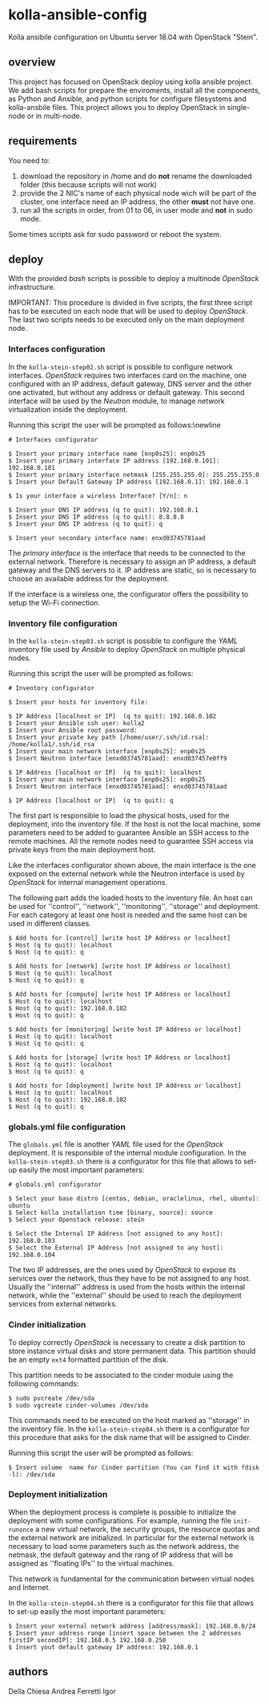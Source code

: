 # kolla-ansible-config
Kolla ansibile configuration on Ubuntu server 18.04 with OpenStack "Stein".

## overview
This project has focused on OpenStack deploy using kolla ansible project.
We add bash scripts for prepare the enviroments, install all the components, as Python and Ansible, and python scripts for configure filesystems and kolla-ansbile files.
This project allows you to deploy OpenStack in single-node or in multi-node.

## requirements
You need to:
1. download the repository in /home and do **not** rename the downloaded folder (this because scripts will not work)
2. provide the 2 NIC's name of each physical node wich will be part of the cluster, one interface need an IP address, the other **must** not have one.
4. run all the scripts in order, from 01 to 06, in user mode and **not** in sudo mode. 

Some times scripts ask for sudo password or reboot the system.

## deploy

With the provided *bash* scripts is possible to deploy a multinode *OpenStack* infrastructure.

IMPORTANT: This procedure is divided in five scripts, the first three script has to be executed on each node that will be used to deploy *OpenStack*. The last two scripts needs to be executed only on the main deployment node.

### Interfaces configuration

In the `kolla-stein-step02.sh` script is possible to configure network interfaces. *OpenStack* requires two interfaces card on the machine, one configured with an IP address, default gateway, DNS server and the other one activated, but without any address or default gateway.
This second interface will be used by the *Neutron* module, to manage network virtualization inside the deployment.

Running this script the user will be prompted as follows:\newline
```
# Interfaces configurator

$ Insert your primary interface name [enp0s25]: enp0s25
$ Insert your primary interface IP address [192.168.0.101]: 192.168.0.101
$ Insert your primary interface netmask [255.255.255.0]: 255.255.255.0
$ Insert your Default Gateway IP address [192.168.0.1]: 192.168.0.1

$ Is your interface a wireless Interface? [Y/n]: n

$ Insert your DNS IP address (q to quit): 192.168.0.1
$ Insert your DNS IP address (q to quit): 8.8.8.8
$ Insert your DNS IP address (q to quit): q

$ Insert your secondary interface name: enxd03745781aad
```
The *primary interface* is the interface that needs to be connected to the external network. Therefore is necessary to assign an IP address, a default gateway and the DNS servers to it.
IP address are static, so is necessary to choose an available address for the deployment.

If the interface is a wireless one, the configurator offers the possibility to setup the Wi-Fi connection.

### Inventory file configuration

In the `kolla-stein-step03.sh` script is possible to configure the *YAML* inventory file used by *Ansible* to deploy *OpenStack* on multiple physical nodes.

Running this script the user will be prompted as follows:

```
# Inventory configurator

$ Insert your hosts for inventory file:

$ IP Address [localhost or IP]  (q to quit): 192.168.0.102
$ Insert your Ansible ssh user: kolla2
$ Insert your Ansible root password:
$ Insert your private key path [/home/user/.ssh/id.rsa]: /home/kolla1/.ssh/id_rsa
$ Insert your main network interface [enp0s25]: enp0s25
$ Insert Neutron interface [enxd03745781aad]: enxd037457e0ff9

$ IP Address [localhost or IP]  (q to quit): localhost
$ Insert your main network interface [enp0s25]: enp0s25
$ Insert Neutron interface [enxd03745781aad]: enxd03745781aad

$ IP Address [localhost or IP]  (q to quit): q
```

The first part is responsible to load the physical hosts, used for the deployment, into the inventory file.
If the host is not the local machine, some parameters need to be added to guarantee Ansible an SSH access to the remote machines. All the remote nodes need to guarantee SSH access via private keys from the main deployment host.

Like the interfaces configurator shown above, the main interface is the one exposed on the external network while the Neutron interface is used by *OpenStack* for internal management operations.

The following part adds the loaded hosts to the inventory file. An host can be used for ''control'', ''network'', ''monitoring'', ''storage'' and deployment. For each category at least one host is needed and the same host can be used in different classes.

```
$ Add hosts for [control] [write host IP Address or localhost]
$ Host (q to quit): localhost
$ Host (q to quit): q

$ Add hosts for [network] [write host IP Address or localhost]
$ Host (q to quit): localhost
$ Host (q to quit): q

$ Add hosts for [compute] [write host IP Address or localhost]
$ Host (q to quit): localhost
$ Host (q to quit): 192.168.0.102
$ Host (q to quit): q

$ Add hosts for [monitoring] [write host IP Address or localhost]
$ Host (q to quit): localhost
$ Host (q to quit): q

$ Add hosts for [storage] [write host IP Address or localhost]
$ Host (q to quit): localhost
$ Host (q to quit): q

$ Add hosts for [deployment] [write host IP Address or localhost]
$ Host (q to quit): localhost
$ Host (q to quit): 192.168.0.102
$ Host (q to quit): q
```

### globals.yml file configuration

The `globals.yml` file is another *YAML* file used for the *OpenStack* deployment. It is responsible of the internal module configuration.
In the `kolla-stein-step03.sh` there is a configurator for this file that allows to set-up easily the most important parameters:

```
# globals.yml configurator

$ Select your base distro [centos, debian, oraclelinux, rhel, ubuntu]: ubuntu
$ Select kolla installation time [binary, source]: source
$ Select your Openstack release: stein

$ Select the Internal IP Address [not assigned to any host]: 192.168.0.103
$ Select the External IP Address [not assigned to any host]: 192.168.0.104
```

The two IP addresses, are the ones used by *OpenStack* to expose its services over the network, thus they have to be not assigned to any host. Usually the ''internal'' address is used from the hosts within the internal network, while the ''external'' should be used to reach the deployment services from external networks.

### Cinder initialization

To deploy correctly *OpenStack* is necessary to create a disk partition to store instance virtual disks and store permanent data.
This partition should be an empty `ext4` formatted partition of the disk.

This partition needs to be associated to the cinder module using the following commands:

```
$ sudo pvcreate /dev/sda
$ sudo vgcreate cinder-volumes /dev/sda
```

This commands need to be executed on the host marked as ''storage'' in the inventory file.
In the `kolla-stein-step04.sh` there is a configurator for this procedure that asks for the disk name that will be assigned to Cinder.

Running this script the user will be prompted as follows:

```
$ Insert volume  name for Cinder partition (You can find it with fdisk -l): /dev/sda
```

### Deployment initialization

When the deployment process is complete is possible to initialize the deployment with some configurations. For example, running the file `init-runonce` a new virtual network, the security groups, the resource quotas and the external network are initialized.
In particular for the external network is necessary to load some parameters such as the network address, the netmask, the default gateway and the rang of IP address that will be assigned as ''floating IPs'' to the virtual machines.

This network is fundamental for the communication between virtual nodes and Internet.

In the `kolla-stein-step04.sh` there is a configurator for this file that allows to set-up easily the most important parameters:

```
$ Insert your external network address [address/mask]: 192.168.0.0/24
$ Insert your address range [insert space between the 2 addresses firstIP secondIP]: 192.168.0.5 192.168.0.250      
$ Insert yout default gateway IP address: 192.168.0.1
```

## authors

Della Chiesa Andrea
Ferretti Igor
